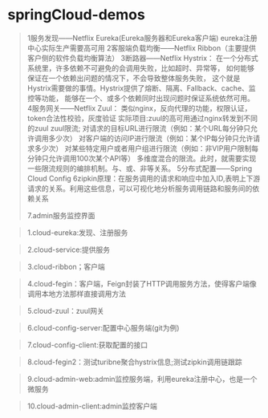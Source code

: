 # springCloud-demos
> 1服务发现——Netflix Eureka(Eureka服务器和Eureka客户端)
> eureka注册中心实际生产需要高可用
> 2客服端负载均衡——Netflix Ribbon（主要提供客户侧的软件负载均衡算法）
> 3断路器——Netflix Hystrix：
> 在一个分布式系统里，许多依赖不可避免的会调用失败，比如超时、异常等，
> 如何能够保证在一个依赖出问题的情况下，不会导致整体服务失败，
> 这个就是Hystrix需要做的事情。Hystrix提供了熔断、隔离、Fallback、cache、监控等功能，
> 能够在一个、或多个依赖同时出现问题时保证系统依然可用。
> 4服务网关——Netflix Zuul：
> 类似nginx，反向代理的功能，权限认证，token合法性校验，灰度验证
> 实际项目:zuul的高可用通过nginx转发到不同的zuul
> zuul限流;
> 对请求的目标URL进行限流（例如：某个URL每分钟只允许调用多少次）
> 对客户端的访问IP进行限流（例如：某个IP每分钟只允许请求多少次）
> 对某些特定用户或者用户组进行限流（例如：非VIP用户限制每分钟只允许调用100次某个API等）
> 多维度混合的限流。此时，就需要实现一些限流规则的编排机制。与、或、非等关系。
> 5分布式配置——Spring Cloud Config
> 6zipkin原理：在服务调用的请求和响应中加入ID,表明上下游请求的关系。利用这些信息，可以可视化地分析服务调用链路和服务间的依赖关系
>
> 7.admin服务监控界面



> 1.cloud-eureka:发现、注册服务

> 2.cloud-service:提供服务

> 3.cloud-ribbon；客户端

> 4.cloud-fegin：客户端，Feign封装了HTTP调用服务方法，使得客户端像调用本地方法那样直接调用方法

> 5.cloud-zuul：zuul网关

> 6.cloud-config-server:配置中心服务端(git为例)

> 7.cloud-config-client:获取配置的接口

> 8.cloud-fegin2：测试turibne聚合hystrix信息;测试zipkin调用链跟踪

> 9.cloud-admin-web:admin监控服务端，利用eureka注册中心，也是一个微服务

> 10.cloud-admin-client:admin监控客户端